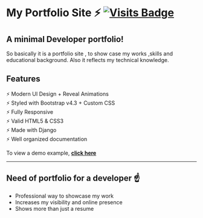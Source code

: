 # My Portfolio Site ⚡️ [![Visits Badge](https://badges.pufler.dev/visits/NarutoOp/doki_site)](https://badges.pufler.dev/visits/NarutoOp/doki_site)

## A minimal Developer portfolio!

So basically it is a portfolio site , to show case my works ,skills and educational background.
Also it reflects my technical knowledge.

## Features

⚡️ Modern UI Design + Reveal Animations\
⚡️ Styled with Bootstrap v4.3 + Custom CSS\
⚡️ Fully Responsive\
⚡️ Valid HTML5 & CSS3\
⚡ Made with Django\
⚡️ Well organized documentation

To view a demo example, **[click here](http://arpitfolio.herokuapp.com/)**

---

## Need of portfolio for a developer ☝️

- Professional way to showcase my work
- Increases my visibility and online presence
- Shows more than just a resume
